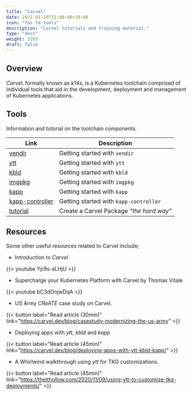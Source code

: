 ```yaml
---
title: "Carvel"
date: 2021-01-20T15:00:00+10:00
icon: "fas fa-tools"
description: "Carvel tutorials and training material."
type: "docs"
weight: 3203
draft: false
---
```


## Overview

_Carvel_, formally known as _k14s_, is a Kubernetes toolchain comprised of individual tools that aid in the development, deployment and management of Kubernetes applications.

## Tools

Information and tutorial on the toolchain components.

| Link                               | Description                              |
| ---------------------------------- | ---------------------------------------- |
| [vendir](vendir)                   | Getting started with `vendir`            |
| [ytt](ytt)                         | Getting started with `ytt`               |
| [kbld](kbld)                       | Getting started with `kbld`              |
| [imgpkg](imgpkg)                   | Getting started with `imgpkg`            |
| [kapp](kapp)                       | Getting started with `kapp`              |
| [kapp-controller](kapp-controller) | Getting started with `kapp-controller`   |
| [tutorial](tutorial)               | Create a Carvel Package _"the hard way"_ |

## Resources

Some other useful resources related to Carvel include;

- Introduction to _Carvel_

{{< youtube Yjr9s-aLHjU >}}
<br/>

- Supercharge your Kubernetes Platform with Carvel by Thomas Vitale

{{< youtube bC3dOnjwDqA >}}
<br/>

- US Army _CReATE_ case study on Carvel.

{{< button label="Read article (30min)" link="https://carvel.dev/blog/casestudy-modernizing-the-us-army" >}}
<br/>

- Deploying apps with _ytt_, _kbld_ and _kapp_

{{< button label="Read article (45min)" link="https://carvel.dev/blog/deploying-apps-with-ytt-kbld-kapp/" >}}
<br/>

- A Whirlwind walkthrough using _ytt_ for TKG customizations.

{{< button label="Read article (45min)" link="https://theithollow.com/2020/11/09/using-ytt-to-customize-tkg-deployments/" >}}
<br/>
